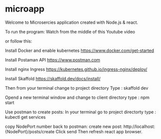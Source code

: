 # microapp

Welcome to Microsercies application created with Node.js & react.


To run the program: 
Watch from the middle of this Youtube video 

or follow this: 

Install Docker and enable kubernetes 
https://www.docker.com/get-started

Install Postaman API
https://www.postman.com

Install nginx Ingress
https://kubernetes.github.io/ingress-nginx/deploy/

Install Skaffold 
https://skaffold.dev/docs/install/


Then from your terminal change to project directory
Type \: skaffold dev

Opend a new terminal window and change to client directory
type \: npm start


Use postman to create posts:
In your terminal go to project directorty
type \: kubectl get services 

copy NodePort number 
back to postman:
create new post: http://localhost:{NodePort}/posts/create
Click send 
Then refresh react app browser.
